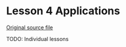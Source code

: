 # Lesson 4 Applications

[Original source file](../original-source-files/4.x.md)

TODO: Individual lessons
